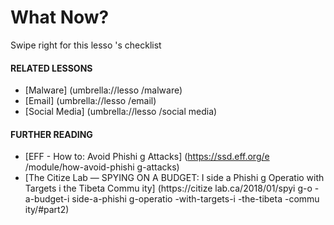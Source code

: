 [Title]: # (How to spot Phishi
g)
[Order]: # (9)

**What Now?**
=================

Swipe right for this lesso
's checklist

#### **RELATED LESSONS**

*   [Malware] (umbrella://lesso
/malware)
*   [Email] (umbrella://lesso
/email)
*   [Social Media] (umbrella://lesso
/social media)

#### **FURTHER READING**

*   [EFF - How to: Avoid Phishi
g Attacks] (https://ssd.eff.org/e
/module/how-avoid-phishi
g-attacks) 
*   [The Citize
 Lab — SPYING ON A BUDGET: I
side a Phishi
g Operatio
 with Targets i
 the Tibeta
 Commu
ity] (https://citize
lab.ca/2018/01/spyi
g-o
-a-budget-i
side-a-phishi
g-operatio
-with-targets-i
-the-tibeta
-commu
ity/#part2)